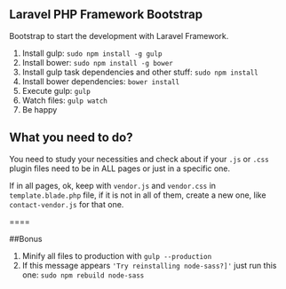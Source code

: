 ## Laravel PHP Framework Bootstrap

Bootstrap to start the development with Laravel Framework.

1. Install gulp: `sudo npm install -g gulp`
2. Install bower: `sudo npm install -g bower`
3. Install gulp task dependencies and other stuff: `sudo npm install`
4. Install bower dependencies: `bower install`
4. Execute gulp: `gulp`
5. Watch files: `gulp watch`
6. Be happy

## What you need to do?

You need to study your necessities and check about if your `.js` or `.css` plugin files need to be in ALL pages or just in a specific one.

If in all pages, ok, keep with `vendor.js` and `vendor.css` in `template.blade.php` file, if it is not in all of them, create a new one, like `contact-vendor.js` for that one.

====

##Bonus

1. Minify all files to production with `gulp --production`
2. If this message appears `'Try reinstalling node-sass?]'` just run this one: `sudo npm rebuild node-sass`
